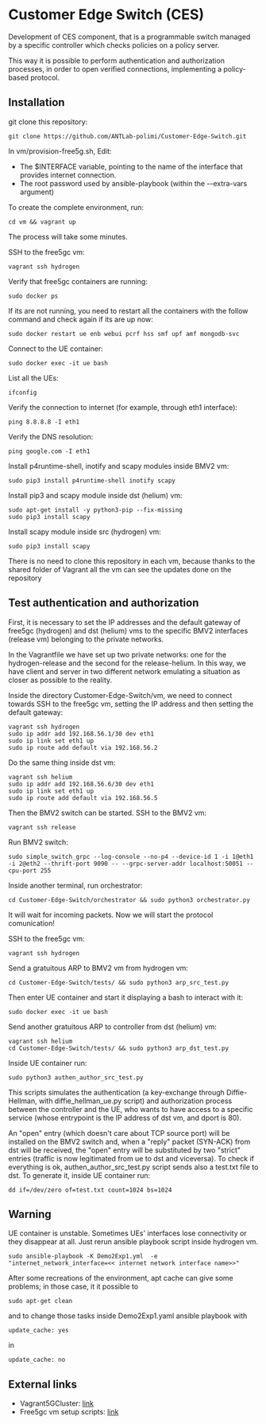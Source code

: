 # Customer Edge Switch (CES)

Development of CES component, that is a programmable switch managed by a specific controller which checks policies on a policy server. 

This way it is possible to perform authentication and authorization processes, in order to open verified connections, implementing a policy-based protocol.


## Installation

git clone this repository:
```
git clone https://github.com/ANTLab-polimi/Customer-Edge-Switch.git
```

In vm/provision-free5g.sh, Edit: 
* The $INTERFACE variable, pointing to the name of the interface that provides internet connection.
* The root password used by ansible-playbook (within the --extra-vars argument)

To create the complete environment, run:
```
cd vm && vagrant up
```
The process will take some minutes.

SSH to the free5gc vm:
```
vagrant ssh hydrogen
```

Verify that free5gc containers are running:
```
sudo docker ps
```

If its are not running, you need to restart all the containers with the follow command and check again if its are up now:
```
sudo docker restart ue enb webui pcrf hss smf upf amf mongodb-svc
```

Connect to the UE container:
```
sudo docker exec -it ue bash
```

List all the UEs:
```
ifconfig
```

Verify the connection to internet (for example, through eth1 interface):
```
ping 8.8.8.8 -I eth1
```

Verify the DNS resolution:
```
ping google.com -I eth1
```

Install p4runtime-shell, inotify and scapy modules inside BMV2 vm:
```
sudo pip3 install p4runtime-shell inotify scapy
```

Install pip3 and scapy module inside dst (helium) vm:
```
sudo apt-get install -y python3-pip --fix-missing
sudo pip3 install scapy
```

Install scapy module inside src (hydrogen) vm:
```
sudo pip3 install scapy
```

There is no need to clone this repository in each vm, because thanks to the shared folder of Vagrant all the vm can see the updates done on the repository

## Test authentication and authorization

First, it is necessary to set the IP addresses and the default gateway of free5gc (hydrogen) and dst (helium) vms to the specific BMV2 interfaces (release vm) belonging to the private networks.

In the Vagrantfile we have set up two private networks: one for the hydrogen-release and the second for the release-helium.
In this way, we have client and server in two different network emulating a situation as closer as possible to the reality.

Inside the directory Customer-Edge-Switch/vm, we need to connect towards SSH to the free5gc vm, setting the IP address and then setting the default gateway:
```
vagrant ssh hydrogen
sudo ip addr add 192.168.56.1/30 dev eth1
sudo ip link set eth1 up
sudo ip route add default via 192.168.56.2
```

Do the same thing inside dst vm:
```
vagrant ssh helium
sudo ip addr add 192.168.56.6/30 dev eth1
sudo ip link set eth1 up
sudo ip route add default via 192.168.56.5
```

Then the BMV2 switch can be started.
SSH to the BMV2 vm:
```
vagrant ssh release
```

Run BMV2 switch:
```
sudo simple_switch_grpc --log-console --no-p4 --device-id 1 -i 1@eth1 -i 2@eth2 --thrift-port 9090 -- --grpc-server-addr localhost:50051 --cpu-port 255
```

Inside another terminal, run orchestrator:
```
cd Customer-Edge-Switch/orchestrator && sudo python3 orchestrator.py
```
It will wait for incoming packets.
Now we will start the protocol comunication!

SSH to the free5gc vm:
```
vagrant ssh hydrogen
```

Send a gratuitous ARP to BMV2 vm from hydrogen vm:
```
cd Customer-Edge-Switch/tests/ && sudo python3 arp_src_test.py
```

Then enter UE container and start it displaying a bash to interact with it:
```
sudo docker exec -it ue bash
```

Send another gratuitous ARP to controller from dst (helium) vm:
```
vagrant ssh helium
cd Customer-Edge-Switch/tests/ && sudo python3 arp_dst_test.py
```

Inside UE container run:
```
sudo python3 authen_author_src_test.py
```

This scripts simulates the authentication (a key-exchange through Diffie-Hellman, with diffie_hellman_ue.py script) and authorization process between the controller and the UE, who wants to have access to a specific service (whose entrypoint is the IP address of dst vm, and dport is 80).

An "open" entry (which doesn't care about TCP source port) will be installed on the BMV2 switch and, when a "reply" packet (SYN-ACK) from dst will be received, the "open" entry will be substituted by two "strict" entries (traffic is now legitimated from ue to dst and viceversa).
To check if everything is ok, authen_author_src_test.py script sends also a test.txt file to dst.
To generate it, inside UE container run:
```
dd if=/dev/zero of=test.txt count=1024 bs=1024
```

## Warning
UE container is unstable. Sometimes UEs' interfaces lose connectivity or they disappear at all.
Just rerun ansible playbook script inside hydrogen vm.
```
sudo ansible-playbook -K Demo2Exp1.yml  -e  "internet_network_interface=<< internet network interface name>>"
```


After some recreations of the environment, apt cache can give some problems; in those case, it it possible to 
```
sudo apt-get clean
```
and to change those tasks inside Demo2Exp1.yaml ansible playbook with
```
update_cache: yes
```
in
```
update_cache: no
```


## External links
* Vagrant5GCluster: [link](https://github.com/EmanueleGallone/Vagrant5GCluster.git)
* Free5gc vm setup scripts: [link](https://github.com/LABORA-INF-UFG/NetSoft2020-Tutorial4-Demo2-Exp1)
